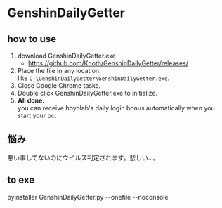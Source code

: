 # GenshinDailyGetter

## how to use
1. download GenshinDailyGetter.exe
    - https://github.com/Knoth/GenshinDailyGetter/releases/
2. Place the file in any location.  
    like `C:\GenshinDailyGetter\GenshinDailyGetter.exe`.
3. Close Google Chrome tasks.
4. Double click GenshinDailyGetter.exe to initialize.
5. __All done.__  
    you can receive hoyolab's daily login bonus automatically when you start your pc.

## 悩み
悪い事してないのにウイルス判定されます。悲しい…。

## to exe
pyinstaller GenshinDailyGetter.py --onefile --noconsole
